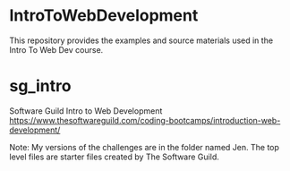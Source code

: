 # IntroToWebDevelopment
This repository provides the examples and source materials used in the Intro To Web Dev course.

# sg_intro
Software Guild Intro to Web Development https://www.thesoftwareguild.com/coding-bootcamps/introduction-web-development/

Note: My versions of the challenges are in the folder named Jen. The top level files are starter files created by The Software Guild.
